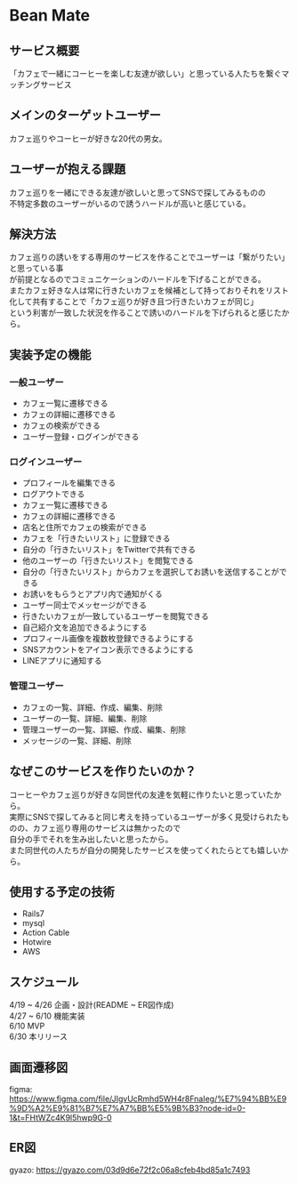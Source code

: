 # Bean Mate

## サービス概要
「カフェで一緒にコーヒーを楽しむ友達が欲しい」と思っている人たちを繋ぐマッチングサービス

## メインのターゲットユーザー
カフェ巡りやコーヒーが好きな20代の男女。

## ユーザーが抱える課題
カフェ巡りを一緒にできる友達が欲しいと思ってSNSで探してみるものの  
不特定多数のユーザーがいるので誘うハードルが高いと感じている。

## 解決方法
カフェ巡りの誘いをする専用のサービスを作ることでユーザーは「繋がりたい」と思っている事  
が前提となるのでコミュニケーションのハードルを下げることができる。  
またカフェ好きな人は常に行きたいカフェを候補として持っておりそれをリスト化して共有することで「カフェ巡りが好き且つ行きたいカフェが同じ」  
という利害が一致した状況を作ることで誘いのハードルを下げられると感じたから。

## 実装予定の機能
### 一般ユーザー
  * カフェ一覧に遷移できる
  * カフェの詳細に遷移できる
  * カフェの検索ができる
  * ユーザー登録・ログインができる
### ログインユーザー
  * プロフィールを編集できる
  * ログアウトできる
  * カフェ一覧に遷移できる
  * カフェの詳細に遷移できる
  * 店名と住所でカフェの検索ができる
  * カフェを「行きたいリスト」に登録できる
  * 自分の「行きたいリスト」をTwitterで共有できる
  * 他のユーザーの「行きたいリスト」を閲覧できる
  * 自分の「行きたいリスト」からカフェを選択してお誘いを送信することができる
  * お誘いをもらうとアプリ内で通知がくる
  * ユーザー同士でメッセージができる
  * 行きたいカフェが一致しているユーザーを閲覧できる
  * 自己紹介文を追加できるようにする
  * プロフィール画像を複数枚登録できるようにする
  * SNSアカウントをアイコン表示できるようにする
  * LINEアプリに通知する
### 管理ユーザー
  * カフェの一覧、詳細、作成、編集、削除
  * ユーザーの一覧、詳細、編集、削除
  * 管理ユーザーの一覧、詳細、作成、編集、削除
  * メッセージの一覧、詳細、削除

## なぜこのサービスを作りたいのか？
コーヒーやカフェ巡りが好きな同世代の友達を気軽に作りたいと思っていたから。  
実際にSNSで探してみると同じ考えを持っているユーザーが多く見受けられたものの、カフェ巡り専用のサービスは無かったので  
自分の手でそれを生み出したいと思ったから。  
また同世代の人たちが自分の開発したサービスを使ってくれたらとても嬉しいから。

## 使用する予定の技術
* Rails7
* mysql
* Action Cable
* Hotwire
* AWS

## スケジュール
4/19 ~ 4/26 企画・設計(README ~ ER図作成)  
4/27 ~ 6/10 機能実装  
6/10 MVP  
6/30 本リリース

## 画面遷移図
figma: 
https://www.figma.com/file/JIgvUcRmhd5WH4r8FnaIeg/%E7%94%BB%E9%9D%A2%E9%81%B7%E7%A7%BB%E5%9B%B3?node-id=0-1&t=FHtWZc4K9l5hwp9G-0

## ER図
gyazo:
https://gyazo.com/03d9d6e72f2c06a8cfeb4bd85a1c7493